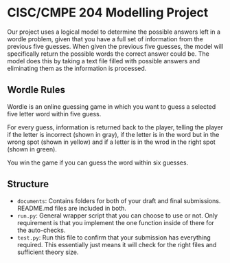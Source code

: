 # CISC/CMPE 204 Modelling Project

Our project uses a logical model to determine the possible answers left in a wordle problem, given that you have a full set of information from the previous five guesses. When given the previous five guesses, the model will specifically return the possible words the correct answer could be. The model does this by taking a text file filled with possible answers and eliminating them as the information is processed.

## Wordle Rules

Wordle is an online guessing game in which you want to guess a selected five letter word within five guess.

For every guess, information is returned back to the player, telling the player if the letter is incorrect (shown in gray), if the letter is in the word but in the wrong spot (shown in yellow) and if a letter is in the wrod in the right spot (shown in green).

You win the game if you can guess the word within six guesses.

## Structure

* `documents`: Contains folders for both of your draft and final submissions. README.md files are included in both.
* `run.py`: General wrapper script that you can choose to use or not. Only requirement is that you implement the one function inside of there for the auto-checks.
* `test.py`: Run this file to confirm that your submission has everything required. This essentially just means it will check for the right files and sufficient theory size.
